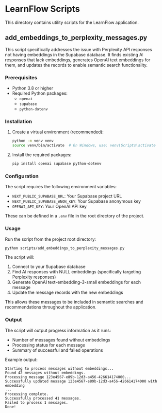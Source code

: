 # LearnFlow Scripts

This directory contains utility scripts for the LearnFlow application.

## add_embeddings_to_perplexity_messages.py

This script specifically addresses the issue with Perplexity API responses not having embeddings in the Supabase database. It finds existing AI responses that lack embeddings, generates OpenAI text embeddings for them, and updates the records to enable semantic search functionality.

### Prerequisites

- Python 3.8 or higher
- Required Python packages:
  - `openai`
  - `supabase`
  - `python-dotenv`

### Installation

1. Create a virtual environment (recommended):
   ```bash
   python -m venv venv
   source venv/bin/activate  # On Windows, use: venv\Scripts\activate
   ```

2. Install the required packages:
   ```bash
   pip install openai supabase python-dotenv
   ```

### Configuration

The script requires the following environment variables:

- `NEXT_PUBLIC_SUPABASE_URL`: Your Supabase project URL
- `NEXT_PUBLIC_SUPABASE_ANON_KEY`: Your Supabase anonymous key
- `OPENAI_API_KEY`: Your OpenAI API key

These can be defined in a `.env` file in the root directory of the project.

### Usage

Run the script from the project root directory:

```bash
python scripts/add_embeddings_to_perplexity_messages.py
```

The script will:
1. Connect to your Supabase database
2. Find AI responses with NULL embeddings (specifically targeting Perplexity responses)
3. Generate OpenAI text-embedding-3-small embeddings for each message
4. Update the message records with the new embeddings

This allows these messages to be included in semantic searches and recommendations throughout the application.

### Output

The script will output progress information as it runs:
- Number of messages found without embeddings
- Processing status for each message
- Summary of successful and failed operations

Example output:
```
Starting to process messages without embeddings...
Found 42 messages without embeddings.
Processing message 123e4567-e89b-12d3-a456-426614174000...
Successfully updated message 123e4567-e89b-12d3-a456-426614174000 with embedding
...
Processing complete.
Successfully processed 41 messages.
Failed to process 1 messages.
Done!